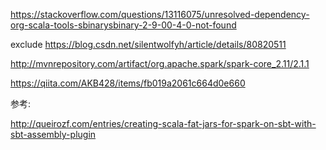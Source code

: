https://stackoverflow.com/questions/13116075/unresolved-dependency-org-scala-tools-sbinarysbinary-2-9-00-4-0-not-found

exclude
https://blog.csdn.net/silentwolfyh/article/details/80820511


http://mvnrepository.com/artifact/org.apache.spark/spark-core_2.11/2.1.1



https://qiita.com/AKB428/items/fb019a2061c664d0e660


参考:

http://queirozf.com/entries/creating-scala-fat-jars-for-spark-on-sbt-with-sbt-assembly-plugin